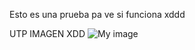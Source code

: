 Esto es una prueba pa ve si funciona xddd

UTP IMAGEN XDD
![My image](https://utp.ac.pa/sites/default/files/tropical_utp_logo.jpg)
